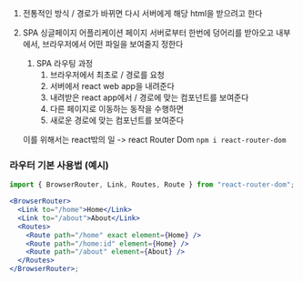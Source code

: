 1. 전통적인 방식
   / 경로가 바뀌면 다시 서버에게 해당 html을 받으려고 한다

2. SPA 싱글페이지 어플리케이션 페이지
   서버로부터 한번에 덩어리를 받아오고 내부 에서, 브라우저에서 어떤 파일을 보여줄지 정한다

   1. SPA 라우팅 과정
      1. 브라우저에서 최초로 / 경로를 요청
      2. 서버에서 react web app을 내려준다
      3. 내려받은 react app에서 / 경로에 맞는 컴포넌트를 보여준다
      4. 다른 페이지로 이동하는 동작을 수행하면
      5. 새로운 경로에 맞는 컴포넌트를 보여준다

   이를 위해서는 react밖의 일 -> react Router Dom
   `npm i react-router-dom`

### 라우터 기본 사용법 (예시)

```jsx
import { BrowserRouter, Link, Routes, Route } from "react-router-dom";

<BrowserRouter>
  <Link to="/home">Home</Link>
  <Link to="/about">About</Link>
  <Routes>
    <Route path="/home" exact element={Home} />
    <Route path="/home:id" element={Home} />
    <Route path="/about" element={About} />
  </Routes>
</BrowserRouter>;
```

